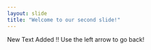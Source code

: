 ```yaml
---
layout: slide
title: "Welcome to our second slide!"
---
```

New Text Added !!
Use the left arrow to go back!
